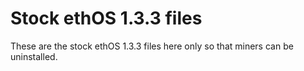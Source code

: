 # Stock ethOS 1.3.3 files
These are the stock ethOS 1.3.3 files here only so that miners can be uninstalled.
